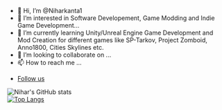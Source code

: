 - 👋 Hi, I’m @Niharkanta1
- 👀 I’m interested in Software Developement, Game Modding and Indie Game Development...
- 🌱 I’m currently learning Unity/Unreal Engine Game Development and Mod Creation for different games like SP-Tarkov, Project Zomboid, Anno1800, Cities Skylines etc.
- 💞️ I’m looking to collaborate on ...
- 📫 How to reach me ...
- <p><a href='#' class='symbol' title='circletwitterbird'>Follow us</a></p>

![Nihar's GitHub stats](https://github-readme-stats.vercel.app/api?username=niharkanta1&hide=contribs,prs&show_icons=true&theme=onedark)
<br>
[![Top Langs](https://github-readme-stats.vercel.app/api/top-langs/?username=niharkanta1&langs_count=8&layout=compact)](https://github.com/anuraghazra/github-readme-stats)
